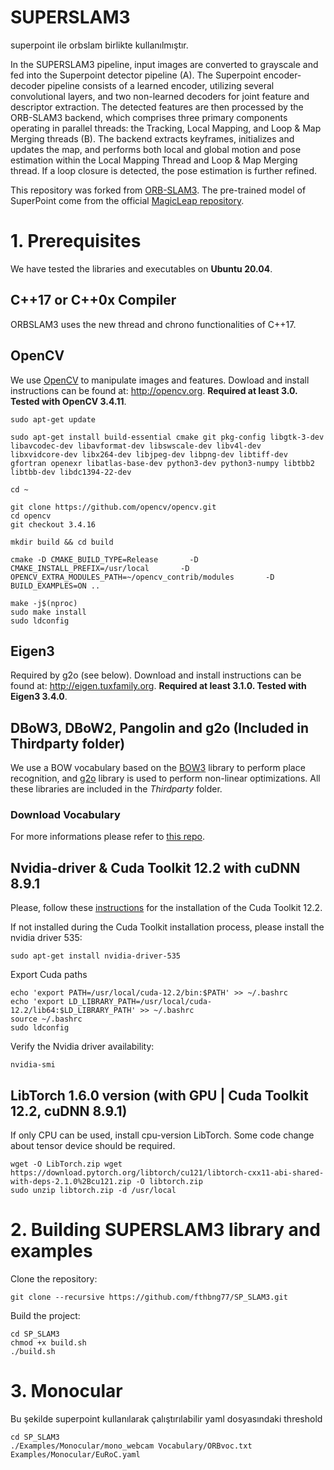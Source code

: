 # SUPERSLAM3

superpoint ile orbslam birlikte kullanılmıştır.



In the SUPERSLAM3 pipeline, input images are converted to grayscale and fed into the Superpoint detector pipeline (A). The Superpoint encoder-decoder pipeline consists of a learned encoder, utilizing several convolutional layers, and two non-learned decoders for joint feature and descriptor extraction. The detected features are then processed by the ORB-SLAM3 backend, which comprises three primary components operating in parallel threads: the Tracking, Local Mapping, and Loop & Map Merging threads (B). The backend extracts keyframes, initializes and updates the map, and performs both local and global motion and pose estimation within the Local Mapping Thread and Loop & Map Merging thread. If a loop closure is detected, the pose estimation is further refined.

This repository was forked from [ORB-SLAM3](https://github.com/UZ-SLAMLab/ORB_SLAM3). The pre-trained model of SuperPoint come from the official [MagicLeap 
repository](https://github.com/MagicLeapResearch/SuperPointPretrainedNetwork).

# 1. Prerequisites
We have tested the libraries and executables on **Ubuntu 20.04**.

## C++17 or C++0x Compiler
ORBSLAM3 uses the new thread and chrono functionalities of C++17.

## OpenCV
We use [OpenCV](http://opencv.org) to manipulate images and features. Dowload and install instructions can be found at: http://opencv.org. **Required at least 3.0. Tested with OpenCV 3.4.11**.
```
sudo apt-get update

sudo apt-get install build-essential cmake git pkg-config libgtk-3-dev     libavcodec-dev libavformat-dev libswscale-dev libv4l-dev     libxvidcore-dev libx264-dev libjpeg-dev libpng-dev libtiff-dev     gfortran openexr libatlas-base-dev python3-dev python3-numpy libtbb2 libtbb-dev libdc1394-22-dev

cd ~

git clone https://github.com/opencv/opencv.git
cd opencv
git checkout 3.4.16

mkdir build && cd build

cmake -D CMAKE_BUILD_TYPE=Release       -D CMAKE_INSTALL_PREFIX=/usr/local       -D OPENCV_EXTRA_MODULES_PATH=~/opencv_contrib/modules       -D BUILD_EXAMPLES=ON ..

make -j$(nproc)
sudo make install
sudo ldconfig
```
## Eigen3
Required by g2o (see below). Download and install instructions can be found at: http://eigen.tuxfamily.org. **Required at least 3.1.0. Tested with Eigen3 3.4.0**.

## DBoW3, DBoW2, Pangolin and g2o (Included in Thirdparty folder)
We use a BOW vocabulary based on the [BOW3](https://github.com/rmsalinas/DBow3) library to perform place recognition, and [g2o](https://github.com/RainerKuemmerle/g2o) library is used to perform non-linear optimizations. All these libraries are included in the *Thirdparty* folder.

### Download Vocabulary

For more informations please refer to [this repo](https://github.com/Kasper-Borzdynski/Ms-Deep_SLAM.git).

## Nvidia-driver & Cuda Toolkit 12.2 with cuDNN 8.9.1
Please, follow these [instructions](https://developer.nvidia.com/cuda-12.2-download-archive) for the installation of the Cuda Toolkit 12.2.

If not installed during the Cuda Toolkit installation process, please install the nvidia driver 535:
``` shell
sudo apt-get install nvidia-driver-535
```

Export Cuda paths 
``` shell
echo 'export PATH=/usr/local/cuda-12.2/bin:$PATH' >> ~/.bashrc
echo 'export LD_LIBRARY_PATH=/usr/local/cuda-12.2/lib64:$LD_LIBRARY_PATH' >> ~/.bashrc
source ~/.bashrc
sudo ldconfig  
```

Verify the Nvidia driver availability:
``` shell
nvidia-smi
```


## LibTorch 1.6.0 version (with GPU | Cuda Toolkit 12.2, cuDNN 8.9.1)
If only CPU can be used, install cpu-version LibTorch. Some code change about tensor device should be required.

```shell
wget -O LibTorch.zip wget https://download.pytorch.org/libtorch/cu121/libtorch-cxx11-abi-shared-with-deps-2.1.0%2Bcu121.zip -O libtorch.zip
sudo unzip libtorch.zip -d /usr/local
```

# 2. Building SUPERSLAM3 library and examples
Clone the repository:
```shell
git clone --recursive https://github.com/fthbng77/SP_SLAM3.git
```


Build the project:

```shell
cd SP_SLAM3
chmod +x build.sh
./build.sh
```

# 3. Monocular
Bu şekilde superpoint kullanılarak çalıştırılabilir yaml dosyasındaki threshold
```shell
cd SP_SLAM3
./Examples/Monocular/mono_webcam Vocabulary/ORBvoc.txt Examples/Monocular/EuRoC.yaml
```
